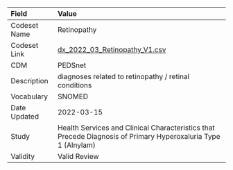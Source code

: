 |Field        |Value                                                                                                         |
|:------------|:-------------------------------------------------------------------------------------------------------------|
|Codeset Name |Retinopathy                                                                                                   |
|Codeset Link |[dx_2022_03_Retinopathy_V1.csv](https://github.com/PEDSnet/Variable-Dictionary/blob/main/conditions/dx_2022_03_Retinopathy_V1.csv.csv)|
|CDM          |PEDSnet                                                                                                       |
|Description  |diagnoses related to retinopathy / retinal conditions                                                         |
|Vocabulary   |SNOMED                                                                                                        |
|Date Updated |2022-03-15                                                                                                    |
|Study        |Health Services and Clinical Characteristics that Precede Diagnosis of Primary Hyperoxaluria Type 1 (Alnylam) |
|Validity     |Valid Review                                                                                                  |
